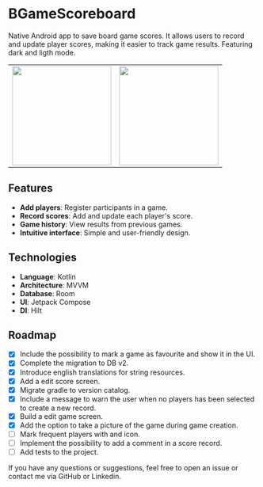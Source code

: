 # BGameScoreboard

Native Android app to save board game scores. It allows users to record and update player scores, making it easier to track game results. Featuring dark and ligth mode.
<table>
  <tbody>
    <tr>
       <td align="center">
          <img width=200 src="https://github.com/user-attachments/assets/439ecac1-dc3e-45ac-ae53-57fc5c76abb0">
      </td>
      <td align="center">
          <img width=200 src="https://github.com/user-attachments/assets/e2fb22f5-d3aa-48a7-811f-b514c1565204">
      </td>
    </tr>
  </tbody>
</table>


## Features
- **Add players**: Register participants in a game.
- **Record scores**: Add and update each player's score.
- **Game history**: View results from previous games.
- **Intuitive interface**: Simple and user-friendly design.

## Technologies
- **Language**: Kotlin
- **Architecture**: MVVM
- **Database**: Room
- **UI**: Jetpack Compose
- **DI**: Hilt

## Roadmap
- [x] Include the possibility to mark a game as favourite and show it in the UI.
- [x] Complete the migration to DB v2.
- [x] Introduce english translations for string resources.
- [x] Add a edit score screen.
- [x] Migrate gradle to version catalog.
- [x] Include a message to warn the user when no players has been selected to create a new record.
- [x] Build a edit game screen.
- [x] Add the option to take a picture of the game during game creation.
- [ ] Mark frequent players with and icon.
- [ ] Implement the possibility to add a comment in a score record.
- [ ] Add tests to the project.

If you have any questions or suggestions, feel free to open an issue or contact me via GitHub or Linkedin.

